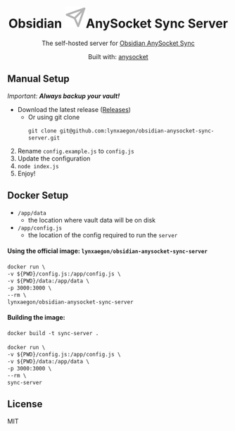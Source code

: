 <h1 align="center">Obsidian <img src="https://github.com/lynxaegon/obsidian-anysocket-sync/raw/master/icon.svg">AnySocket Sync Server</h1>
<p align="center">The self-hosted server for <a href="https://github.com/lynxaegon/obsidian-anysocket-sync">Obsidian AnySocket Sync</a> </p>
<p align="center">Built with: <a href="https://github.com/lynxaegon/anysocket">anysocket</a></p>

## Manual Setup
_Important: **Always backup your vault!**_

* Download the latest release ([Releases](https://github.com/lynxaegon/obsidian-anysocket-sync-server/releases))
  * Or using git clone
    ```
    git clone git@github.com:lynxaegon/obsidian-anysocket-sync-server.git
    ```
2. Rename `config.example.js` to `config.js`
3. Update the configuration
4. `node index.js`
5. Enjoy!


## Docker Setup
- `/app/data`
  - the location where vault data will be on disk
- `/app/config.js`
  - the location of the config required to run the `server`


#### Using the official image: `lynxaegon/obsidian-anysocket-sync-server`
```
docker run \
-v ${PWD}/config.js:/app/config.js \
-v ${PWD}/data:/app/data \
-p 3000:3000 \
--rm \
lynxaegon/obsidian-anysocket-sync-server
```


#### Building the image:
```
docker build -t sync-server .

docker run \
-v ${PWD}/config.js:/app/config.js \
-v ${PWD}/data:/app/data \
-p 3000:3000 \
--rm \
sync-server
```


## License

MIT
